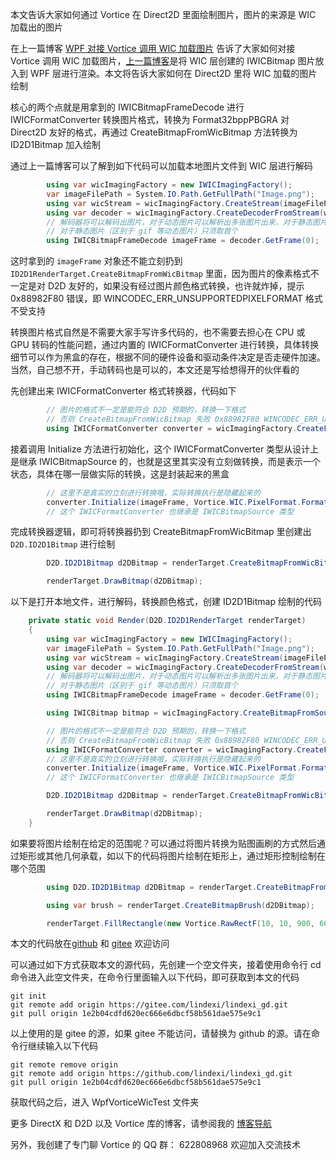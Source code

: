 本文告诉大家如何通过 Vortice 在 Direct2D 里面绘制图片，图片的来源是 WIC 加载出的图片

<!--more-->


<!-- CreateTime:2023/5/15 8:38:17 -->

<!-- 标签：C#,D2D,DirectX,Vortice,Direct2D, -->
<!-- 博客 -->
<!-- 发布 -->

在上一篇博客 [WPF 对接 Vortice 调用 WIC 加载图片](https://blog.lindexi.com/post/WPF-%E5%AF%B9%E6%8E%A5-Vortice-%E8%B0%83%E7%94%A8-WIC-%E5%8A%A0%E8%BD%BD%E5%9B%BE%E7%89%87.html ) 告诉了大家如何对接 Vortice 调用 WIC 加载图片，[上一篇博客](https://blog.lindexi.com/post/WPF-%E5%AF%B9%E6%8E%A5-Vortice-%E8%B0%83%E7%94%A8-WIC-%E5%8A%A0%E8%BD%BD%E5%9B%BE%E7%89%87.html )是将 WIC 层创建的 IWICBitmap 图片放入到 WPF 层进行渲染。本文将告诉大家如何在 Direct2D 里将 WIC 加载的图片绘制

核心的两个点就是用拿到的 IWICBitmapFrameDecode 进行 IWICFormatConverter 转换图片格式，转换为 Format32bppPBGRA 对 Direct2D 友好的格式，再通过 CreateBitmapFromWicBitmap 方法转换为 ID2D1Bitmap 加入绘制

通过上一篇博客可以了解到如下代码可以加载本地图片文件到 WIC 层进行解码

```csharp
        using var wicImagingFactory = new IWICImagingFactory();
        var imageFilePath = System.IO.Path.GetFullPath("Image.png");
        using var wicStream = wicImagingFactory.CreateStream(imageFilePath, FileAccess.Read);
        using var decoder = wicImagingFactory.CreateDecoderFromStream(wicStream, DecodeOptions.CacheOnLoad/*参数和 WPF 一样*/);
        // 解码器将可以解码出图片，对于动态图片可以解析出多张图片出来，对于静态图片只能解析出一张
        // 对于静态图片（区别于 gif 等动态图片）只须取首个
        using IWICBitmapFrameDecode imageFrame = decoder.GetFrame(0);
```

这时拿到的 `imageFrame` 对象还不能立刻扔到 `ID2D1RenderTarget.CreateBitmapFromWicBitmap` 里面，因为图片的像素格式不一定是对 D2D 友好的，如果没有经过图片颜色格式转换，也许就炸掉，提示 0x88982F80 错误，即 WINCODEC_ERR_UNSUPPORTEDPIXELFORMAT 格式不受支持

转换图片格式自然是不需要大家手写许多代码的，也不需要去担心在 CPU 或 GPU 转码的性能问题，通过内置的 IWICFormatConverter 进行转换，具体转换细节可以作为黑盒的存在，根据不同的硬件设备和驱动条件决定是否走硬件加速。当然，自己想不开，手动转码也是可以的，本文还是写给想得开的伙伴看的

先创建出来 IWICFormatConverter 格式转换器，代码如下

```csharp
        // 图片的格式不一定是能符合 D2D 预期的，转换一下格式
        // 否则 CreateBitmapFromWicBitmap 失败 0x88982F80 WINCODEC_ERR_UNSUPPORTEDPIXELFORMAT
        using IWICFormatConverter converter = wicImagingFactory.CreateFormatConverter();
```

接着调用 Initialize 方法进行初始化，这个 IWICFormatConverter 类型从设计上是继承 IWICBitmapSource 的，也就是这里其实没有立刻做转换，而是表示一个状态，具体在哪一层做实际的转换，这是封装起来的黑盒

```csharp
        // 这里不是真实的立刻进行转换哦，实际转换执行是隐藏起来的
        converter.Initialize(imageFrame, Vortice.WIC.PixelFormat.Format32bppPBGRA, BitmapDitherType.None, null, 0, BitmapPaletteType.MedianCut);
        // 这个 IWICFormatConverter 也继承是 IWICBitmapSource 类型
```

完成转换器逻辑，即可将转换器扔到 CreateBitmapFromWicBitmap 里创建出 `D2D.ID2D1Bitmap` 进行绘制

```csharp
        D2D.ID2D1Bitmap d2DBitmap = renderTarget.CreateBitmapFromWicBitmap(converter);

        renderTarget.DrawBitmap(d2DBitmap);
```

以下是打开本地文件，进行解码，转换颜色格式，创建 ID2D1Bitmap 绘制的代码

```csharp
    private static void Render(D2D.ID2D1RenderTarget renderTarget)
    {
        using var wicImagingFactory = new IWICImagingFactory();
        var imageFilePath = System.IO.Path.GetFullPath("Image.png");
        using var wicStream = wicImagingFactory.CreateStream(imageFilePath, FileAccess.Read);
        using var decoder = wicImagingFactory.CreateDecoderFromStream(wicStream, DecodeOptions.CacheOnLoad/*参数和 WPF 一样*/);
        // 解码器将可以解码出图片，对于动态图片可以解析出多张图片出来，对于静态图片只能解析出一张
        // 对于静态图片（区别于 gif 等动态图片）只须取首个
        using IWICBitmapFrameDecode imageFrame = decoder.GetFrame(0);

        using IWICBitmap bitmap = wicImagingFactory.CreateBitmapFromSource(imageFrame, BitmapCreateCacheOption.CacheOnLoad);

        // 图片的格式不一定是能符合 D2D 预期的，转换一下格式
        // 否则 CreateBitmapFromWicBitmap 失败 0x88982F80 WINCODEC_ERR_UNSUPPORTEDPIXELFORMAT
        using IWICFormatConverter converter = wicImagingFactory.CreateFormatConverter();
        // 这里不是真实的立刻进行转换哦，实际转换执行是隐藏起来的
        converter.Initialize(imageFrame, Vortice.WIC.PixelFormat.Format32bppPBGRA, BitmapDitherType.None, null, 0, BitmapPaletteType.MedianCut);
        // 这个 IWICFormatConverter 也继承是 IWICBitmapSource 类型

        D2D.ID2D1Bitmap d2DBitmap = renderTarget.CreateBitmapFromWicBitmap(converter);

        renderTarget.DrawBitmap(d2DBitmap);
    }
```

如果要将图片绘制在给定的范围呢？可以通过将图片转换为贴图画刷的方式然后通过矩形或其他几何承载，如以下的代码将图片绘制在矩形上，通过矩形控制绘制在哪个范围

```csharp
        using D2D.ID2D1Bitmap d2DBitmap = renderTarget.CreateBitmapFromWicBitmap(converter);

        using var brush = renderTarget.CreateBitmapBrush(d2DBitmap);

        renderTarget.FillRectangle(new Vortice.RawRectF(10, 10, 900, 600), brush);
```

本文的代码放在[github](https://github.com/lindexi/lindexi_gd/tree/1e2b04cdfd620ec666e6dbcf58b561dae575e9c1/WpfVorticeWicTest) 和 [gitee](https://gitee.com/lindexi/lindexi_gd/tree/1e2b04cdfd620ec666e6dbcf58b561dae575e9c1/WpfVorticeWicTest) 欢迎访问

可以通过如下方式获取本文的源代码，先创建一个空文件夹，接着使用命令行 cd 命令进入此空文件夹，在命令行里面输入以下代码，即可获取到本文的代码

```
git init
git remote add origin https://gitee.com/lindexi/lindexi_gd.git
git pull origin 1e2b04cdfd620ec666e6dbcf58b561dae575e9c1
```

以上使用的是 gitee 的源，如果 gitee 不能访问，请替换为 github 的源。请在命令行继续输入以下代码

```
git remote remove origin
git remote add origin https://github.com/lindexi/lindexi_gd.git
git pull origin 1e2b04cdfd620ec666e6dbcf58b561dae575e9c1
```

获取代码之后，进入 WpfVorticeWicTest 文件夹

更多 DirectX 和 D2D 以及 Vortice 库的博客，请参阅我的 [博客导航](https://blog.lindexi.com/post/%E5%8D%9A%E5%AE%A2%E5%AF%BC%E8%88%AA.html )

另外，我创建了专门聊 Vortice 的 QQ 群： 622808968 欢迎加入交流技术

